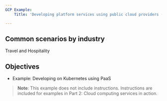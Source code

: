 ```yaml
---
GCP Example:
    Title: 'Developing platform services using public cloud providers (PaaS)'

---
```


## Common scenarios by industry

Travel and Hospitality

## Objectives

+ Example: Developing on Kubernetes using PaaS


>**Note**: This example does not include instructions. Instructions are included for examples in Part 2: Cloud computing services in action.
